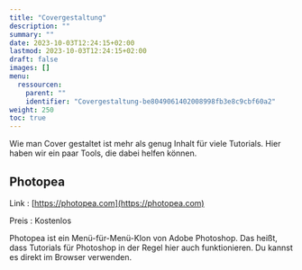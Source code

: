 ```yaml
---
title: "Covergestaltung"
description: ""
summary: ""
date: 2023-10-03T12:24:15+02:00
lastmod: 2023-10-03T12:24:15+02:00
draft: false
images: []
menu:
  ressourcen:
    parent: ""
    identifier: "Covergestaltung-be8049061402008998fb3e8c9cbf60a2"
weight: 250
toc: true
---
```


Wie man Cover gestaltet ist mehr als genug Inhalt für viele Tutorials.
Hier haben wir ein paar Tools, die dabei helfen können.

## Photopea

Link
: [https://photopea.com](https://photopea.com)

Preis
: Kostenlos

Photopea ist ein Menü-für-Menü-Klon von Adobe Photoshop. Das heißt, dass
Tutorials für Photoshop in der Regel hier auch funktionieren. Du kannst es direkt
im Browser verwenden.